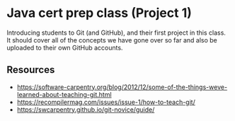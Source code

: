 # Java cert prep class (Project 1)

Introducing students to Git (and GitHub), and their first project in this
class. It should cover all of the concepts we have gone over so far and also be
uploaded to their own GitHub accounts.

## Resources

- https://software-carpentry.org/blog/2012/12/some-of-the-things-weve-learned-about-teaching-git.html
- https://recompilermag.com/issues/issue-1/how-to-teach-git/
- https://swcarpentry.github.io/git-novice/guide/
